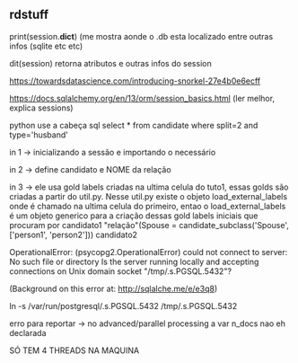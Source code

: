 ## rdstuff

print(session.__dict__) (me mostra aonde o .db esta localizado entre outras infos (sqlite etc etc)

dit(session) retorna atributos e outras infos do session

https://towardsdatascience.com/introducing-snorkel-27e4b0e6ecff

https://docs.sqlalchemy.org/en/13/orm/session_basics.html (ler melhor, explica sessions)


python use a cabeça 
sql select * from candidate where split=2 and type='husband'

in 1 -> inicializando a sessão e importando o necessário

in 2 -> define candidato e NOME da relação

in 3 -> ele usa gold labels criadas na ultima celula do tuto1, essas golds são criadas a partir do util.py. Nesse util.py existe o objeto load_external_labels onde é chamado na ultima celula do primeiro, entao o load_external_labels é um objeto generico para a criação dessas gold labels iniciais que procuram por candidato1 "relação"(Spouse = candidate_subclass('Spouse', ['person1', 'person2'])) candidato2


OperationalError: (psycopg2.OperationalError) could not connect to server: No such file or directory
	Is the server running locally and accepting
	connections on Unix domain socket "/tmp/.s.PGSQL.5432"?

(Background on this error at: http://sqlalche.me/e/e3q8)

ln -s /var/run/postgresql/.s.PGSQL.5432 /tmp/.s.PGSQL.5432

erro para reportar -> no advanced/parallel processing a var n_docs nao eh declarada



SÓ TEM 4 THREADS NA MAQUINA

